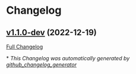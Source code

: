 # Changelog

## [v1.1.0-dev](https://github.com/NASA-PDS/web-analytics/tree/v1.1.0-dev) (2022-12-19)

[Full Changelog](https://github.com/NASA-PDS/web-analytics/compare/d6977fda23e31e92e8229725ad26c02e0e665157...v1.1.0-dev)



\* *This Changelog was automatically generated by [github_changelog_generator](https://github.com/github-changelog-generator/github-changelog-generator)*
